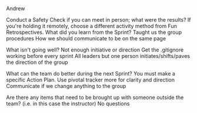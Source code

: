 Andrew

Conduct a Safety Check if you can meet in person; what were the results? If you're holding it remotely, choose a different activity method from Fun Retrospectives.
What did you learn from the Sprint?
Taught us the group procedures
How we should communicate to be on the same page
 
What isn't going well?
Not enough initiative or direction
Get the .gitignore working before every sprint
All leaders but one person initiates/shifts/paves the direction of the group
 
What can the team do better during the next Sprint? You must make a specific Action Plan.
Use pivotal tracker more for clarity and direction
Communicate if we change anything to the group
 
Are there any items that need to be brought up with someone outside the team? (i.e. in this case the instructor)
No questions